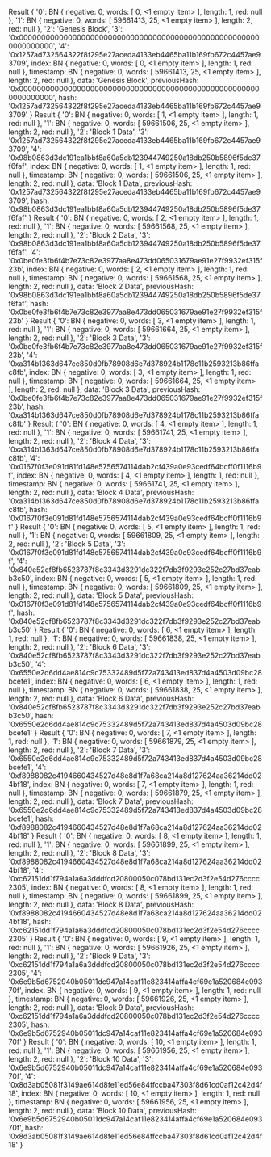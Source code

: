 Result {
  '0': BN {
    negative: 0,
    words: [ 0, <1 empty item> ],
    length: 1,
    red: null
  },
  '1': BN {
    negative: 0,
    words: [ 59661413, 25, <1 empty item> ],
    length: 2,
    red: null
  },
  '2': 'Genesis Block',
  '3': '0x0000000000000000000000000000000000000000000000000000000000000000',
  '4': '0x1257ad732564322f8f295e27aceda4133eb4465ba11b169fb672c4457ae93709',
  index: BN {
    negative: 0,
    words: [ 0, <1 empty item> ],
    length: 1,
    red: null
  },
  timestamp: BN {
    negative: 0,
    words: [ 59661413, 25, <1 empty item> ],
    length: 2,
    red: null
  },
  data: 'Genesis Block',
  previousHash: '0x0000000000000000000000000000000000000000000000000000000000000000',
  hash: '0x1257ad732564322f8f295e27aceda4133eb4465ba11b169fb672c4457ae93709'
} Result {
  '0': BN {
    negative: 0,
    words: [ 1, <1 empty item> ],
    length: 1,
    red: null
  },
  '1': BN {
    negative: 0,
    words: [ 59661506, 25, <1 empty item> ],
    length: 2,
    red: null
  },
  '2': 'Block 1 Data',
  '3': '0x1257ad732564322f8f295e27aceda4133eb4465ba11b169fb672c4457ae93709',
  '4': '0x98b0863d3dc191ea1bbf8a60a5db123944749250a18db250b5896f5de37f6faf',
  index: BN {
    negative: 0,
    words: [ 1, <1 empty item> ],
    length: 1,
    red: null
  },
  timestamp: BN {
    negative: 0,
    words: [ 59661506, 25, <1 empty item> ],
    length: 2,
    red: null
  },
  data: 'Block 1 Data',
  previousHash: '0x1257ad732564322f8f295e27aceda4133eb4465ba11b169fb672c4457ae93709',
  hash: '0x98b0863d3dc191ea1bbf8a60a5db123944749250a18db250b5896f5de37f6faf'
} Result {
  '0': BN {
    negative: 0,
    words: [ 2, <1 empty item> ],
    length: 1,
    red: null
  },
  '1': BN {
    negative: 0,
    words: [ 59661568, 25, <1 empty item> ],
    length: 2,
    red: null
  },
  '2': 'Block 2 Data',
  '3': '0x98b0863d3dc191ea1bbf8a60a5db123944749250a18db250b5896f5de37f6faf',
  '4': '0x0be0fe3fb6f4b7e73c82e3977aa8e473dd065031679ae91e27f9932ef315f23b',
  index: BN {
    negative: 0,
    words: [ 2, <1 empty item> ],
    length: 1,
    red: null
  },
  timestamp: BN {
    negative: 0,
    words: [ 59661568, 25, <1 empty item> ],
    length: 2,
    red: null
  },
  data: 'Block 2 Data',
  previousHash: '0x98b0863d3dc191ea1bbf8a60a5db123944749250a18db250b5896f5de37f6faf',
  hash: '0x0be0fe3fb6f4b7e73c82e3977aa8e473dd065031679ae91e27f9932ef315f23b'
} Result {
  '0': BN {
    negative: 0,
    words: [ 3, <1 empty item> ],
    length: 1,
    red: null
  },
  '1': BN {
    negative: 0,
    words: [ 59661664, 25, <1 empty item> ],
    length: 2,
    red: null
  },
  '2': 'Block 3 Data',
  '3': '0x0be0fe3fb6f4b7e73c82e3977aa8e473dd065031679ae91e27f9932ef315f23b',
  '4': '0xa314b1363d647ce850d0fb78908d6e7d378924b1178c11b2593213b86ffac8fb',
  index: BN {
    negative: 0,
    words: [ 3, <1 empty item> ],
    length: 1,
    red: null
  },
  timestamp: BN {
    negative: 0,
    words: [ 59661664, 25, <1 empty item> ],
    length: 2,
    red: null
  },
  data: 'Block 3 Data',
  previousHash: '0x0be0fe3fb6f4b7e73c82e3977aa8e473dd065031679ae91e27f9932ef315f23b',
  hash: '0xa314b1363d647ce850d0fb78908d6e7d378924b1178c11b2593213b86ffac8fb'
} Result {
  '0': BN {
    negative: 0,
    words: [ 4, <1 empty item> ],
    length: 1,
    red: null
  },
  '1': BN {
    negative: 0,
    words: [ 59661741, 25, <1 empty item> ],
    length: 2,
    red: null
  },
  '2': 'Block 4 Data',
  '3': '0xa314b1363d647ce850d0fb78908d6e7d378924b1178c11b2593213b86ffac8fb',
  '4': '0x0167f0f3e091d81fd148e5756574114dab2cf439a0e93cedf64bcff0f1116b9f',
  index: BN {
    negative: 0,
    words: [ 4, <1 empty item> ],
    length: 1,
    red: null
  },
  timestamp: BN {
    negative: 0,
    words: [ 59661741, 25, <1 empty item> ],
    length: 2,
    red: null
  },
  data: 'Block 4 Data',
  previousHash: '0xa314b1363d647ce850d0fb78908d6e7d378924b1178c11b2593213b86ffac8fb',
  hash: '0x0167f0f3e091d81fd148e5756574114dab2cf439a0e93cedf64bcff0f1116b9f'
} Result {
  '0': BN {
    negative: 0,
    words: [ 5, <1 empty item> ],
    length: 1,
    red: null
  },
  '1': BN {
    negative: 0,
    words: [ 59661809, 25, <1 empty item> ],
    length: 2,
    red: null
  },
  '2': 'Block 5 Data',
  '3': '0x0167f0f3e091d81fd148e5756574114dab2cf439a0e93cedf64bcff0f1116b9f',
  '4': '0x840e52cf8fb6523787f8c3343d3291dc322f7db3f9293e252c27bd37eabb3c50',
  index: BN {
    negative: 0,
    words: [ 5, <1 empty item> ],
    length: 1,
    red: null
  },
  timestamp: BN {
    negative: 0,
    words: [ 59661809, 25, <1 empty item> ],
    length: 2,
    red: null
  },
  data: 'Block 5 Data',
  previousHash: '0x0167f0f3e091d81fd148e5756574114dab2cf439a0e93cedf64bcff0f1116b9f',
  hash: '0x840e52cf8fb6523787f8c3343d3291dc322f7db3f9293e252c27bd37eabb3c50'
} Result {
  '0': BN {
    negative: 0,
    words: [ 6, <1 empty item> ],
    length: 1,
    red: null
  },
  '1': BN {
    negative: 0,
    words: [ 59661838, 25, <1 empty item> ],
    length: 2,
    red: null
  },
  '2': 'Block 6 Data',
  '3': '0x840e52cf8fb6523787f8c3343d3291dc322f7db3f9293e252c27bd37eabb3c50',
  '4': '0x6550e2d6dd4ae814c9c75332489d5f72a743413ed837d4a4503d09bc28bcefe1',
  index: BN {
    negative: 0,
    words: [ 6, <1 empty item> ],
    length: 1,
    red: null
  },
  timestamp: BN {
    negative: 0,
    words: [ 59661838, 25, <1 empty item> ],
    length: 2,
    red: null
  },
  data: 'Block 6 Data',
  previousHash: '0x840e52cf8fb6523787f8c3343d3291dc322f7db3f9293e252c27bd37eabb3c50',
  hash: '0x6550e2d6dd4ae814c9c75332489d5f72a743413ed837d4a4503d09bc28bcefe1'
} Result {
  '0': BN {
    negative: 0,
    words: [ 7, <1 empty item> ],
    length: 1,
    red: null
  },
  '1': BN {
    negative: 0,
    words: [ 59661879, 25, <1 empty item> ],
    length: 2,
    red: null
  },
  '2': 'Block 7 Data',
  '3': '0x6550e2d6dd4ae814c9c75332489d5f72a743413ed837d4a4503d09bc28bcefe1',
  '4': '0xf8988082c4194660434527d48e8d1f7a68ca214a8d127624aa36214dd024bf18',
  index: BN {
    negative: 0,
    words: [ 7, <1 empty item> ],
    length: 1,
    red: null
  },
  timestamp: BN {
    negative: 0,
    words: [ 59661879, 25, <1 empty item> ],
    length: 2,
    red: null
  },
  data: 'Block 7 Data',
  previousHash: '0x6550e2d6dd4ae814c9c75332489d5f72a743413ed837d4a4503d09bc28bcefe1',
  hash: '0xf8988082c4194660434527d48e8d1f7a68ca214a8d127624aa36214dd024bf18'
} Result {
  '0': BN {
    negative: 0,
    words: [ 8, <1 empty item> ],
    length: 1,
    red: null
  },
  '1': BN {
    negative: 0,
    words: [ 59661899, 25, <1 empty item> ],
    length: 2,
    red: null
  },
  '2': 'Block 8 Data',
  '3': '0xf8988082c4194660434527d48e8d1f7a68ca214a8d127624aa36214dd024bf18',
  '4': '0xc62151dd1f794a1a6a3dddfcd20800050c078bd131ec2d3f2e54d276cccc2305',
  index: BN {
    negative: 0,
    words: [ 8, <1 empty item> ],
    length: 1,
    red: null
  },
  timestamp: BN {
    negative: 0,
    words: [ 59661899, 25, <1 empty item> ],
    length: 2,
    red: null
  },
  data: 'Block 8 Data',
  previousHash: '0xf8988082c4194660434527d48e8d1f7a68ca214a8d127624aa36214dd024bf18',
  hash: '0xc62151dd1f794a1a6a3dddfcd20800050c078bd131ec2d3f2e54d276cccc2305'
} Result {
  '0': BN {
    negative: 0,
    words: [ 9, <1 empty item> ],
    length: 1,
    red: null
  },
  '1': BN {
    negative: 0,
    words: [ 59661926, 25, <1 empty item> ],
    length: 2,
    red: null
  },
  '2': 'Block 9 Data',
  '3': '0xc62151dd1f794a1a6a3dddfcd20800050c078bd131ec2d3f2e54d276cccc2305',
  '4': '0x6e9b5d6752940b05011dc947a14caf11e823414affa4cf69e1a520684e09370f',
  index: BN {
    negative: 0,
    words: [ 9, <1 empty item> ],
    length: 1,
    red: null
  },
  timestamp: BN {
    negative: 0,
    words: [ 59661926, 25, <1 empty item> ],
    length: 2,
    red: null
  },
  data: 'Block 9 Data',
  previousHash: '0xc62151dd1f794a1a6a3dddfcd20800050c078bd131ec2d3f2e54d276cccc2305',
  hash: '0x6e9b5d6752940b05011dc947a14caf11e823414affa4cf69e1a520684e09370f'
} Result {
  '0': BN {
    negative: 0,
    words: [ 10, <1 empty item> ],
    length: 1,
    red: null
  },
  '1': BN {
    negative: 0,
    words: [ 59661956, 25, <1 empty item> ],
    length: 2,
    red: null
  },
  '2': 'Block 10 Data',
  '3': '0x6e9b5d6752940b05011dc947a14caf11e823414affa4cf69e1a520684e09370f',
  '4': '0x8d3ab05081f3149ae614d8fe11ed56e84ffccba47303f8d61cd0af12c42d4f18',
  index: BN {
    negative: 0,
    words: [ 10, <1 empty item> ],
    length: 1,
    red: null
  },
  timestamp: BN {
    negative: 0,
    words: [ 59661956, 25, <1 empty item> ],
    length: 2,
    red: null
  },
  data: 'Block 10 Data',
  previousHash: '0x6e9b5d6752940b05011dc947a14caf11e823414affa4cf69e1a520684e09370f',
  hash: '0x8d3ab05081f3149ae614d8fe11ed56e84ffccba47303f8d61cd0af12c42d4f18'
}